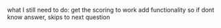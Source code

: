 what I still need to do:
  get the scoring to work
  add functionality so if dont know answer, skips to next question
